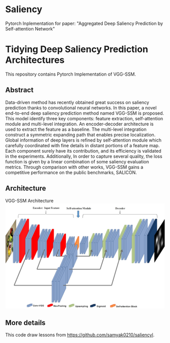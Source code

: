 # Saliency
Pytorch Inplementation for paper: "Aggregated Deep Saliency Prediction by Self-attention Network"
# Tidying Deep Saliency Prediction Architectures

This repository contains Pytorch Implementation of VGG-SSM. 

## Abstract

Data-driven method has recently obtained great success on saliency prediction thanks to convolutional neural networks. In this paper, a novel end-to-end deep saliency prediction method named VGG-SSM is proposed. This model identify three key components: feature extraction, self-attention module and multi-level integration. An encoder-decoder architecture is used to extract the feature as a baseline. The multi-level integration construct a symmetric expanding path that enables precise localization. Global information of deep layers is refined by self-attention module which carefully coordinated with fine details in distant portions of a feature map. Each component surely have its contribution, and its efficiency is validated in the experiments. Additionally, In order to capture several quality, the loss function is given by a linear combination of some saliency evaluation metrics. Through comparison with other works, VGG-SSM gains a competitive performance on the public benchmarks, SALICON.

## Architecture
VGG-SSM Architecture
![](./vggssmhg.jpg)

## More details
This code draw lessons from https://github.com/samyak0210/saliencyl.
